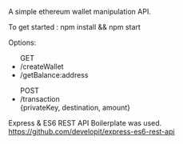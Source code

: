 A simple ethereum wallet manipulation API.

To get started : 
  npm install && npm start
  

Options: 
  <ul>GET
    <li>/createWallet</li>
    <li>/getBalance:address</li>
  </ul>
  <ul>POST
    <li>/transaction</li>{privateKey, destination, amount}
  </ul>
  

Express & ES6 REST API Boilerplate was used.
https://github.com/developit/express-es6-rest-api
